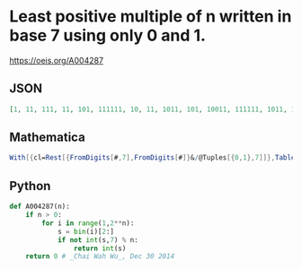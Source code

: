 # Least positive multiple of n written in base 7 using only 0 and 1\.
https://oeis.org/A004287
## JSON
```JSON
[1, 11, 111, 11, 101, 111111, 10, 11, 1011, 101, 10011, 111111, 1011, 110, 11001, 1111, 100111, 1101111, 111, 1111, 1110, 11101, 101011, 111111, 101, 111001, 1011, 110, 1111111, 1011111, 100111, 11011, 10011, 100111, 1010, 1101111]
```
## Mathematica
```Mathematica
With[{cl=Rest[{FromDigits[#,7],FromDigits[#]}&/@Tuples[{0,1},7]]},Table[ SelectFirst[ cl,Mod[#[[1]],n]==0&],{n,40}]][[;;,2]] (* _Harvey P. Dale_, Jan 31 2024 *)
```
## Python
```Python
def A004287(n):
    if n > 0:
        for i in range(1,2**n):
            s = bin(i)[2:]
            if not int(s,7) % n:
                return int(s)
    return 0 # _Chai Wah Wu_, Dec 30 2014
```
